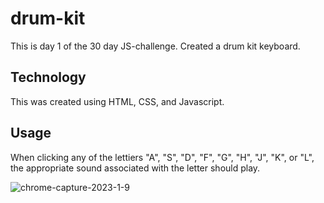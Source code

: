 # drum-kit

This is day 1 of the 30 day JS-challenge. Created a drum kit keyboard. 

## Technology  
This was created using HTML, CSS, and Javascript. 

## Usage  
When clicking any of the lettiers "A", "S", "D", "F", "G", "H", "J", "K", or "L", the appropriate sound associated with the letter should play.  
  
![chrome-capture-2023-1-9](https://user-images.githubusercontent.com/111620893/217960737-305fe1ca-7114-4e71-9046-acf8e78047f0.gif)  
